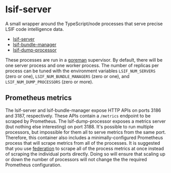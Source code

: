 # lsif-server

A small wrapper around the TypeScript/node processes that serve precise LSIF code intelligence data.

- [lsif-server](../../lsif/src/server/server.ts)
- [lsif-bundle-manager](../../lsif/src/bundle-manager/manager.ts)
- [lsif-dump-processor](../../lsif/src/dump-processor/dump-processor.ts)

These processes are run in a [goreman](https://github.com/mattn/goreman) supervisor. By default, there will be one server process and one worker process. The number of replicas per process can be tuned with the environment variables `LSIF_NUM_SERVERS` (zero or one), `LSIF_NUM_BUNDLE_MANAGERS` (zero or one), and `LSIF_NUM_DUMP_PROCESSORS` (zero or more).

## Prometheus metrics

The lsif-server and lsif-bundle-manager expose HTTP APIs on ports 3186 and 3187, respectively. These APIs contain a `/metrics` endpoint to be scraped by Prometheus. The lsif-dump-processor exposes a metrics server (but nothing else interesting) on port 3188. It's possible to run multiple processors, but impossible for them all to serve metrics from the same port. Therefore, this container also includes a minimally-configured Prometheus process that will scrape metrics from all of the processes. It is suggested that you use [federation](https://prometheus.io/docs/prometheus/latest/federation/) to scrape all of the process metrics at once instead of scraping the individual ports directly. Doing so will ensure that scaling up or down the number of processors will not change the the required Prometheus configuration.
